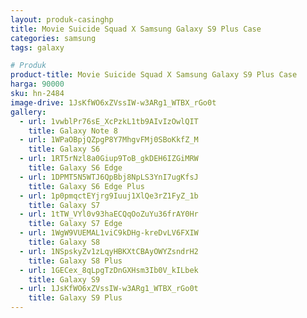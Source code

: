 ```yaml
---
layout: produk-casinghp
title: Movie Suicide Squad X Samsung Galaxy S9 Plus Case
categories: samsung
tags: galaxy

# Produk
product-title: Movie Suicide Squad X Samsung Galaxy S9 Plus Case
harga: 90000
sku: hn-2484
image-drive: 1JsKfWO6xZVssIW-w3ARg1_WTBX_rGo0t
gallery:
  - url: 1vwblPr76sE_XcPzkL1tb9AIvIzOwlQIT
    title: Galaxy Note 8
  - url: 1WPaOBpjQZpgP8Y7MhgvFMj0SBoKkfZ_M
    title: Galaxy S6
  - url: 1RT5rNzl8a0Giup9ToB_gkDEH6IZGiMRW
    title: Galaxy S6 Edge
  - url: 1DPMT5N5WTJ6QpBbj8NpLS3YnI7ugKfsJ
    title: Galaxy S6 Edge Plus
  - url: 1p0pmqctEYjrg9Iuuj1XlQe3rZ1FyZ_1b
    title: Galaxy S7
  - url: 1tTW_VYl0v93haECQqOoZuYu36frAY0Hr
    title: Galaxy S7 Edge
  - url: 1WgW9VUEMAL1viC9kDHg-kreDvLV6FXIW
    title: Galaxy S8
  - url: 1NSpskyZv1zLqyHBKXtCBAyOWYZsndrH2
    title: Galaxy S8 Plus
  - url: 1GECex_8qLpgTzDnGXHsm3Ib0V_kILbek
    title: Galaxy S9
  - url: 1JsKfWO6xZVssIW-w3ARg1_WTBX_rGo0t
    title: Galaxy S9 Plus
---
```

